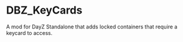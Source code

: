 # DBZ_KeyCards
A mod for DayZ Standalone that adds locked containers that require a keycard to access.

